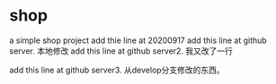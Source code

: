 # shop
a simple shop project
add thie line at 20200917
add this line at github server.
本地修改
add this line at github server2.
我又改了一行

add this line at github server3.
从develop分支修改的东西。

